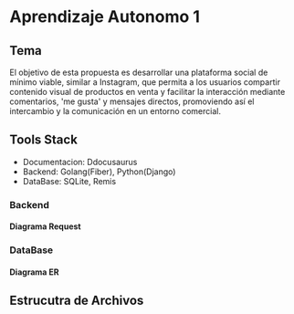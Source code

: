 # Aprendizaje Autonomo 1 

##  Tema
El objetivo de esta propuesta es desarrollar una plataforma social de mínimo viable, similar a Instagram, que permita a los usuarios compartir contenido visual de productos en venta y facilitar la interacción mediante comentarios, 'me gusta' y mensajes directos, promoviendo así el intercambio y la comunicación en un entorno comercial.

##  Tools Stack
- Documentacion: Ddocusaurus
- Backend: Golang(Fiber), Python(Django)
- DataBase: SQLite, Remis

###  Backend
####  Diagrama Request

###  DataBase
####  Diagrama ER

## Estrucutra de Archivos

